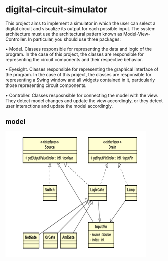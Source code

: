 # digital-circuit-simulator

This project aims to implement a simulator in which the user can select a digital circuit and visualize its output for each possible input. The system architecture must use the architectural pattern known as Model-View-Controller. In particular, you should use three packages:

• Model. Classes responsible for representing the data and logic of the program. In the case of this project, the classes are responsible for representing the circuit components and their respective behavior.

• Eyesight. Classes responsible for representing the graphical interface of the program. In the case of this project, the classes are responsible for representing a Swing window and all widgets contained in it, particularly those representing circuit components.

• Controller. Classes resposnsible for connecting the model with the view. They detect model changes and update the view accordingly, or they detect user interactions and update the model accordingly.

## model

<img src="img/img1.png" width="450" height="400">
